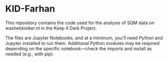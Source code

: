 # KID-Farhan

This repository contains the code used for the analysis of SQM data on washetdonker.nl in the Keep it Dark Project.

The files are Jupyter Notebooks, and at a minimum, you’ll need Python and Jupyter installed to run them. Additional Python modules may be required depending on the specific notebook—check the imports and install as needed (e.g., with pip).
